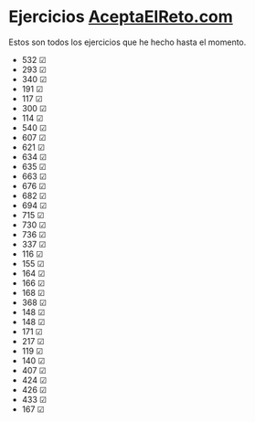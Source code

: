 
# Ejercicios [AceptaElReto.com](https://aceptaelreto.com)

Estos son todos los ejercicios que he hecho hasta el momento.

+ 532 &#x2611;
+ 293 &#x2611;
+ 340 &#x2611;
+ 191 &#x2611;
+ 117 &#x2611;
+ 300 &#x2611;
+ 114 &#x2611;
+ 540 &#x2611;
+ 607 &#x2611;
+ 621 &#x2611;
+ 634 &#x2611;
+ 635 &#x2611;
+ 663 &#x2611;
+ 676 &#x2611;
+ 682 &#x2611;
+ 694 &#x2611;
+ 715 &#x2611;
+ 730 &#x2611;
+ 736 &#x2611;
+ 337 &#x2611;
+ 116 &#x2611;
+ 155 &#x2611;
+ 164 &#x2611;
+ 166 &#x2611;
+ 168 &#x2611;
+ 368 &#x2611;
+ 148 &#x2611;
+ 148 &#x2611;
+ 171 &#x2611;
+ 217 &#x2611;
+ 119 &#x2611;
+ 140 &#x2611;
+ 407 &#x2611;
+ 424 &#x2611;
+ 426 &#x2611;
+ 433 &#x2611;
+ 167 &#x2611;

